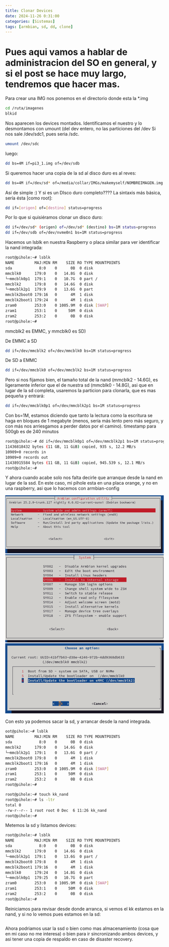 ```yaml
---
title: Clonar Devices
date: 2024-11-26 0:31:00
categories: [Sistemas]
tags: [armbian, sd, dd, clone]
---
```


# Pues aqui vamos a hablar de administracion del SO en general, y si el post se hace muy largo, tendremos que hacer mas.  
Para crear una IMG nos ponemos en el directorio donde esta la *.img

```bash
cd /ruta/imagenes
blkid
```
Nos aparecen los devices montados. Identificamos el nuestro y lo desmontamos con umount (del dev entero, no las particiones del /dev
Si nos sale /dev/sdc1, pues seria /sdc.

```bash
umount /dev/sdc
```
luego:
```bash
dd bs=4M if=pi3_1.img of=/dev/sdb
```
Si queremos hacer una copia de la sd al disco duro es al reves:
```bash
dd bs=4M if=/dev/sd* of=/media/collar/IMGs/makemyself/NOMBREIMAGEN.img
```
Así de simple  :)
Y si es un DIsco duro completo????
La sintaxis más básica, sería ésta [como root]:
```bash
dd if=[origen] of=[destino] status=progress
```
Por lo que si quisiéramos clonar un disco duro:
```bash
dd if=/dev/sd* (origen) of=/dev/sd* (destino) bs=1M status=progress 
dd if=/dev/sdb of=/dev/nvme0n1 bs=1M status=progress 
```
Hacemos un lsblk en nuestra Raspberry o placa similar para ver identificar la nand integrada:
```bash
root@pihole:~# lsblk
NAME         MAJ:MIN RM    SIZE RO TYPE MOUNTPOINTS
sda            8:0    0      0B  0 disk 
mmcblk0      179:0    0   14.8G  0 disk 
└─mmcblk0p1  179:1    0   10.7G  0 part /
mmcblk2      179:8    0   14.6G  0 disk 
└─mmcblk2p1  179:9    0   13.6G  0 part 
mmcblk2boot0 179:16   0      4M  1 disk 
mmcblk2boot1 179:24   0      4M  1 disk 
zram0        253:0    0 1005.9M  0 disk [SWAP]
zram1        253:1    0     50M  0 disk 
zram2        253:2    0      0B  0 disk 
root@pihole:~# 

```
mmcblk2 es EMMC, y mmcblk0 es SD)

De EMMC a SD
```bash
dd if=/dev/mmcblk2 of=/dev/mmcblk0 bs=1M status=progress
```
De SD a EMMC
```bash
dd if=/dev/mmcblk0 of=/dev/mmcblk2 bs=1M status=progress
```
Pero si nos fijamos bien, el tamaño total de la nand (mmcblk2 - 14.6G), es ligeramente inferior que el de nuestra sd (mmcblk0 - 14.8G), asi que en lugar de la sd completa, usaremos la particion para clonarla, que es mas pequeña y entrará:
```bash
dd if=/dev/mmcblk0p1 of=/dev/mmcblk2p1 bs=1M status=progress
```

Con bs=1M, estamos diciendo que tanto la lectura como la escritura se haga en bloques de 1 megabyte (menos, sería más lento pero más seguro, y con más nos arriesgamos a perder datos por el camino).
timestamp para 500gb es de 240 minutos

```bash
root@pihole:~# dd if=/dev/mmcblk0p1 of=/dev/mmcblk2p1 bs=1M status=progress
11436818432 bytes (11 GB, 11 GiB) copied, 935 s, 12.2 MB/s 
10909+0 records in
10909+0 records out
11438915584 bytes (11 GB, 11 GiB) copied, 945.539 s, 12.1 MB/s
root@pihole:~# 

```

Y ahora cuando acabe solo nos falta decirle que arranque desde la nand en lugar de la ssd.
En este caso, mi pihole esta en una placa orange, y no en una raspberry, asi que lo hacemos con armbian-config

![My helpful screenshot](/assets/armbian-config1.png)
![My helpful screenshot](/assets/armbian-config2.png)
![My helpful screenshot](/assets/armbian-config3.png)

Con esto ya podemos sacar la sd, y arrancar desde la nand integrada.

```bash
oot@pihole:~# lsblk
NAME         MAJ:MIN RM    SIZE RO TYPE MOUNTPOINTS
sda            8:0    0      0B  0 disk 
mmcblk2      179:0    0   14.6G  0 disk 
└─mmcblk2p1  179:1    0   13.6G  0 part /
mmcblk2boot0 179:8    0      4M  1 disk 
mmcblk2boot1 179:16   0      4M  1 disk 
zram0        253:0    0 1005.9M  0 disk [SWAP]
zram1        253:1    0     50M  0 disk 
zram2        253:2    0      0B  0 disk 
root@pihole:~# 
```
```bash
root@pihole:~# touch kk_nand
root@pihole:~# ls -ltr
total 0
-rw-r--r-- 1 root root 0 Dec  6 11:26 kk_nand
root@pihole:~#
```
Metemos la sd y listamos devices:
```bash
root@pihole:~# lsblk
NAME         MAJ:MIN RM    SIZE RO TYPE MOUNTPOINTS
sda            8:0    0      0B  0 disk 
mmcblk2      179:0    0   14.6G  0 disk 
└─mmcblk2p1  179:1    0   13.6G  0 part /
mmcblk2boot0 179:8    0      4M  1 disk 
mmcblk2boot1 179:16   0      4M  1 disk 
mmcblk0      179:24   0   14.8G  0 disk 
└─mmcblk0p1  179:25   0   10.7G  0 part 
zram0        253:0    0 1005.9M  0 disk [SWAP]
zram1        253:1    0     50M  0 disk 
zram2        253:2    0      0B  0 disk 
root@pihole:~# 
```
Reiniciamos para revisar desde donde arranca, si vemos el kk estamos en la nand, y si no lo vemos pues estamos en la sd:
```bash
```

Ahora podriamos usar la ssd o bien como mas almacenamiento (cosa que en mi caso no me interesa) o bien para ir sincronizando ambos devices, y asi tener una copia de respaldo en caso de disaster recovery.

```bash

```



